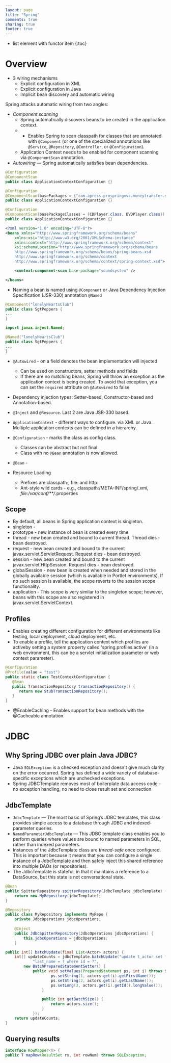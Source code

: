 ```yaml
---
layout: page
title: "Spring"
comments: true
sharing: true
footer: true
---
```


* list element with functor item
{:toc}

# Overview

* 3 wiring mechanisms
	* Explicit configuration in XML
	* Explicit configuration in Java
	* Implicit bean discovery and automatic wiring

Spring attacks automatic wiring from two angles:

* *Component scanning*
	* Spring automatically discovers beans to be created in the application context.
	* * Enables Spring to scan classpath for classes that are annotated with `@Component` (or one of the specialized annotations like `@Service`, `@Repository`, `@Controller`, or `@Configuration`). 
	* Application Context needs to be enabled for component scanning via `@ComponentScan` annotation.
* *Autowiring* — Spring automatically satisfies bean dependencies.

```java Enabling Component Scanning via Java
@Configuration
@ComponentScan
public class ApplicationContextConfiguration {}
```

```java Enabling scanning on multiple base packages (Not type safe)
@Configuration
@ComponentScan(basePackages = {"com.apress.prospringmvc.moneytransfer.scanning","com.apress.prospringmvc.moneytransfer.repository" })
public class ApplicationContextConfiguration {}
```

```java Enabling scanning based on class names (type safe)
@Configuration
@ComponentScan(basePackageClasses = {CDPlayer.class, DVDPlayer.class})
public class ApplicationContextConfiguration {}
```

```xml Enabling Component Scanning via XML
<?xml version="1.0" encoding="UTF-8"?>
<beans xmlns="http://www.springframework.org/schema/beans"
	xmlns:xsi="http://www.w3.org/2001/XMLSchema-instance"
	xmlns:context="http://www.springframework.org/schema/context"
	xsi:schemaLocation="http://www.springframework.org/schema/beans
	http://www.springframework.org/schema/beans/spring-beans.xsd
	http://www.springframework.org/schema/context
	http://www.springframework.org/schema/context/spring-context.xsd">

	<context:component-scan base-package="soundsystem" />

</beans>
```

* Naming a bean is named using `@Component` or Java Dependency Injection Specification (JSR-330) annotation `@Named`

```java
@Component("lonelyHeartsClub")
public class SgtPeppers {
...
}

import javax.inject.Named;

@Named("lonelyHeartsClub")
public class SgtPeppers {
...
}
```

* `@Autowired` - on a field denotes the bean implementation will injected
	* Can be used on constructors, setter methods and fields
	* If there are no matching beans, Spring will throw an exception as the application context is being created. To avoid that exception, you can set the `required` attribute on `@Autowired` to false

* Dependency injection types: Setter-based, Constructor-based and Annotation-based. 
* `@Inject` and `@Resource`. Last 2 are Java JSR-330 based.
* `ApplicationContext` - different ways to configure. via XML or Java. Multiple application contexts can be defined in a hierarchy.
* `@Configuration` - marks the class as config class. 
  * Classes can be abstract but not final. 
  * Class with no `@Bean` annotation is now allowed.
* `@Bean` - 
* Resource Loading
  * Prefixes are classpath:, file: and http:
  * Ant-style wild cards - e.g., classpath:/META-INF/spring/*.xml, file:/var/conf/**/*.properties

## Scope
* By default, all beans in Spring application context is singleton.
* singleton - 
* prototype - new instance of bean is created every time
* thread - new bean created and bound to current thread. Thread dies - bean destroyed.
* request - new bean created and bound to the current javax.servlet.ServletRequest. Request dies - bean destroyed.
* session - new bean created and bound to the current javax.servlet.HttpSession. Request dies - bean destroyed.
* globalSession - new bean is created when needed and stored in the globally available session (which is available in Portlet environments). If no such session is available, the scope reverts to the session scope functionality.
* application - This scope is very similar to the singleton scope; however, beans with this scope are also registered in javax.servlet.ServletContext.

## Profiles
* Enables creating different configuration for different environments like testing, local deployment, cloud deployment, etc.
* To enable a profile, tell the application context which profiles are activeby setting a system property called 'spring.profiles.active' (in a web environment, this can be a servlet initialization parameter or web context parameter).

```java
@Configuration
@Profile(value = "test")
public static class TestContextConfiguration {
   @Bean
   public TransactionRepository transactionRepository() {
      return new StubTransactionRepository();
   }
}
```

* @EnableCaching - Enables support for bean methods with the @Cacheable annotation.

# JDBC

## Why Spring JDBC over plain Java JDBC?

* Java `SQLException` is a checked exception and doesn't give much clarity on the error occurred. Spring has defined a wide variety of database-specific exceptions which are unchecked exceptions.
* Spring JDBCTemplate removes most of boilerplate data access code - no exception handling, no need to close result set and connection

## JdbcTemplate

* `JdbcTemplate` — The most basic of Spring’s JDBC templates, this class provides simple access to a database through JDBC and indexed-parameter queries.
* `NamedParameterJdbcTemplate` — This JDBC template class enables you to perform queries where values are bound to named parameters in SQL, rather than indexed parameters.
* Instances of the JdbcTemplate class are *thread-safe* once configured. This is important because it means that you can configure a single instance of a JdbcTemplate and then safely inject this shared reference into multiple DAOs (or repositories). 
* The JdbcTemplate is stateful, in that it maintains a reference to a DataSource, but this state is not conversational state.

```java Wiring JdbcTemplate
@Bean
public SpitterRepository spitterRepository(JdbcTemplate jdbcTemplate) {
	return new MyRepository(jdbcTemplate);
}
```

```java Autowiring JdbcTemplate into JdbcOperations indirectly
@Repository
public class MyRepository implements MyRepo {
	private JdbcOperations jdbcOperations;
	
	@Inject
	public JdbcSpitterRepository(JdbcOperations jdbcOperations) {
		this.jdbcOperations = jdbcOperations;
	}
```

```java Example of Batch Updating
public int[] batchUpdate(final List<Actor> actors) {
    int[] updateCounts = jdbcTemplate.batchUpdate("update t_actor set first_name = ?, " +
            "last_name = ? where id = ?",
        new BatchPreparedStatementSetter() {
            public void setValues(PreparedStatement ps, int i) throws SQLException {
                    ps.setString(1, actors.get(i).getFirstName());
                    ps.setString(2, actors.get(i).getLastName());
                    ps.setLong(3, actors.get(i).getId().longValue());
                }

                public int getBatchSize() {
                    return actors.size();
                }
            });
    return updateCounts;
}
```

## Querying results

```java
interface RowMapper<T> {
public T mapRow(ResultSet rs, int rowNum) throws SQLException;
```
